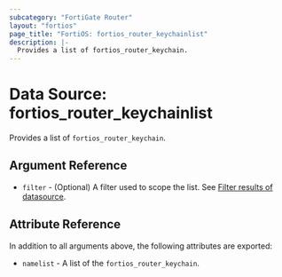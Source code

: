 ```yaml
---
subcategory: "FortiGate Router"
layout: "fortios"
page_title: "FortiOS: fortios_router_keychainlist"
description: |-
  Provides a list of fortios_router_keychain.
---
```


# Data Source: fortios_router_keychainlist
Provides a list of `fortios_router_keychain`.

## Argument Reference

* `filter` - (Optional) A filter used to scope the list. See [Filter results of datasource](https://registry.terraform.io/providers/fortinetdev/fortios/latest/docs/guides/fgt_filter).

## Attribute Reference

In addition to all arguments above, the following attributes are exported:

* `namelist` -  A list of the `fortios_router_keychain`.
